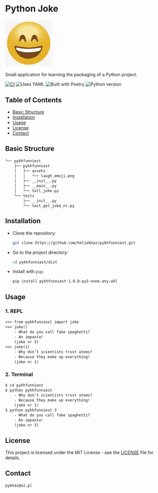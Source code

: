 # Python Joke

<img src="pykhfunniest/assets/laugh_emoji.png" alt="emoji laugh smile" width="150" />

Small application for learning the packaging of a Python project.

[![CI](https://github.com/heliotech/pykhfunniest/actions/workflows/ci.yml/badge.svg)](https://github.com/heliotech/pykhfunniest/actions/workflows/ci.yml)
![Uses YAML](https://img.shields.io/badge/Uses-YAML-ff69b4)
![Built with Poetry](https://img.shields.io/badge/Built%20with-Poetry-60c7a8)
![Python version](https://img.shields.io/badge/Python-3.10-blue)

## Table of Contents

- [Basic Structure](#basic-structure)
- [Installation](#installation)
- [Usage](#usage)
- [License](#license)
- [Contact](#contact)

## Basic Structure

    └── pykhfunniest
        ├── pykhfunniest
        │   ├── assets
        │   │   └── laugh_emoji.png
        │   ├── __init__.py
        │   ├── __main__.py
        │   └── tell_joke.py
        └── tests
            ├── __init__.py
            └── test_get_joke_nr.py

## Installation

- Clone the repository:

    ```bash
    git clone https://github.com/heliokhaz/pykhfunniest.git
    ```

- Go to the project directory:

    ```bash
    cd pykhfunniest/dist
    ```

- Install with `pip`:

    ```bash
    pip install pykhfunniest-1.0.0-py3-none-any.whl
    ```

## Usage

### 1. REPL

    >>> from pykhfunniest import joke
    >>> joke()
        - What do you call fake spaghetti?
        - An impasta!
        (joke nr 3)
    >>> joke(1)
        - Why don’t scientists trust atoms?
        - Because they make up everything!
        (joke nr 1)

### 2. Terminal

    $ cd pykhfunniest
    $ python pykhfunniest
        - Why don’t scientists trust atoms?
        - Because they make up everything!
        (joke nr 1)
    $ python pykhfunniest 3
        - What do you call fake spaghetti?
        - An impasta!
        (joke nr 3)

## License

This project is licensed under the MIT License - see the [LICENSE](./LICENSE) file for details.

## Contact

    pykhaz@o2.pl

